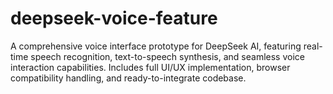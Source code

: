 # deepseek-voice-feature
A comprehensive voice interface prototype for DeepSeek AI, featuring real-time speech recognition, text-to-speech synthesis, and seamless voice interaction capabilities. Includes full UI/UX implementation, browser compatibility handling, and ready-to-integrate codebase.
